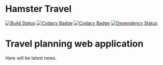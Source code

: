 Hamster Travel
==============

[![Build Status](https://travis-ci.org/altmer/hamster-travel.svg?branch=master)](https://travis-ci.org/altmer/hamster-travel)
[![Codacy Badge](https://api.codacy.com/project/badge/Grade/d914b00a63a9403b84445c4e7eafbfd1)](https://www.codacy.com/app/igendou/travel-planner?utm_source=github.com&amp;utm_medium=referral&amp;utm_content=altmer/travel-planner&amp;utm_campaign=Badge_Grade)
[![Codacy Badge](https://api.codacy.com/project/badge/Coverage/d914b00a63a9403b84445c4e7eafbfd1)](https://www.codacy.com/app/igendou/travel-planner?utm_source=github.com&amp;utm_medium=referral&amp;utm_content=altmer/travel-planner&amp;utm_campaign=Badge_Coverage)
[![Dependency Status](https://gemnasium.com/badges/github.com/altmer/hamster-travel.svg)](https://gemnasium.com/github.com/altmer/hamster-travel)

# Travel planning web application

Here will be latest news.
